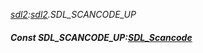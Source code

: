 _[sdl2](../../modules/sdl2/sdl2-module.md):[sdl2](../../modules/sdl2/sdl2-module.md).SDL\_SCANCODE\_UP_
##### Const SDL\_SCANCODE\_UP:[SDL_Scancode](../../modules/sdl2/sdl2-sdl_scancode.md)
